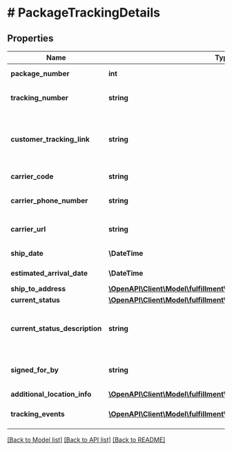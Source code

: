 # # PackageTrackingDetails

## Properties

Name | Type | Description | Notes
------------ | ------------- | ------------- | -------------
**package_number** | **int** | The package identifier. |
**tracking_number** | **string** | The tracking number for the package. | [optional]
**customer_tracking_link** | **string** | Link on swiship.com that allows customers to track the package. | [optional]
**carrier_code** | **string** | The name of the carrier. | [optional]
**carrier_phone_number** | **string** | The phone number of the carrier. | [optional]
**carrier_url** | **string** | The URL of the carrier&#39;s website. | [optional]
**ship_date** | **\DateTime** | Date timestamp | [optional]
**estimated_arrival_date** | **\DateTime** | Date timestamp | [optional]
**ship_to_address** | [**\OpenAPI\Client\Model\fulfillment\outbound\TrackingAddress**](TrackingAddress.md) |  | [optional]
**current_status** | [**\OpenAPI\Client\Model\fulfillment\outbound\CurrentStatus**](CurrentStatus.md) |  | [optional]
**current_status_description** | **string** | Description corresponding to the &#x60;CurrentStatus&#x60; value. | [optional]
**signed_for_by** | **string** | The name of the person who signed for the package. | [optional]
**additional_location_info** | [**\OpenAPI\Client\Model\fulfillment\outbound\AdditionalLocationInfo**](AdditionalLocationInfo.md) |  | [optional]
**tracking_events** | [**\OpenAPI\Client\Model\fulfillment\outbound\TrackingEvent[]**](TrackingEvent.md) | An array of tracking event information. | [optional]

[[Back to Model list]](../../README.md#models) [[Back to API list]](../../README.md#endpoints) [[Back to README]](../../README.md)
